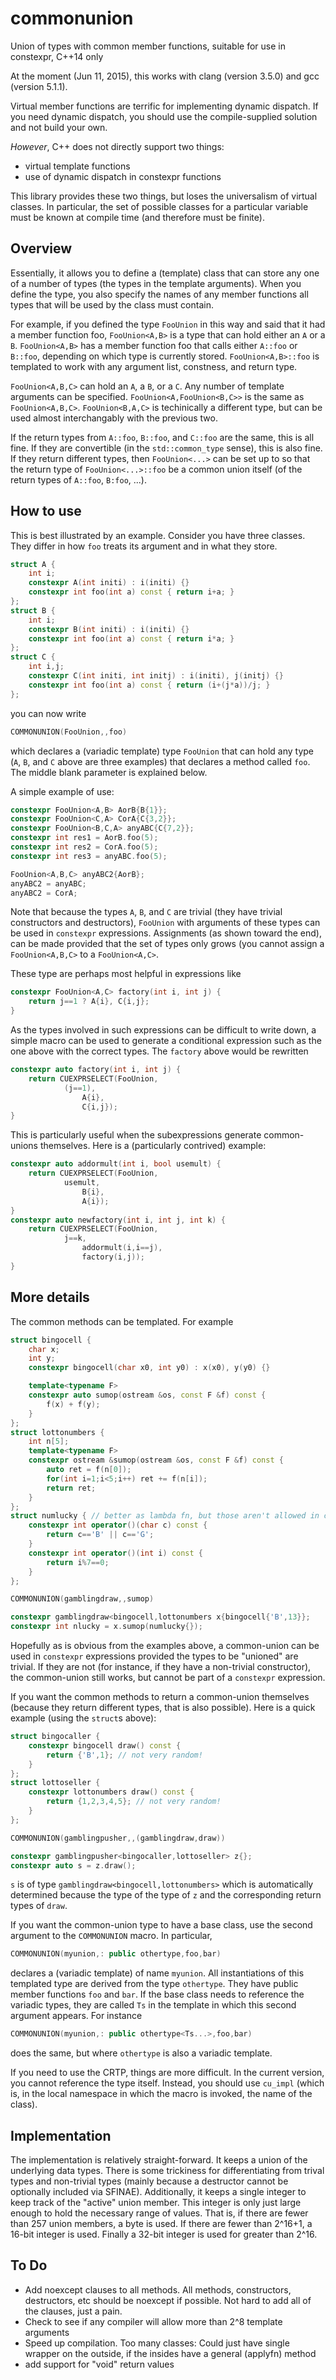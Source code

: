 commonunion
===========
Union of types with common member functions, suitable for use in constexpr, C++14 only

At the moment (Jun 11, 2015), this works with clang (version 3.5.0) and gcc (version 5.1.1).

Virtual member functions are terrific for implementing dynamic dispatch.  If you need dynamic dispatch, you should use the compile-supplied solution and not build your own.  

*However*, C++ does not directly support two things:
* virtual template functions
* use of dynamic dispatch in constexpr functions

This library provides these two things, but loses the universalism of virtual classes.  In particular, the set of possible classes for a particular variable must be known at compile time (and therefore must be finite).

Overview
--------

Essentially, it allows you to define a (template) class that can store any one of a number of types (the types in the template arguments).  When you define the type, you also specify the names of any member functions all types that will be used by the class must contain.

For example, if you defined the type `FooUnion` in this way and said that it had a member function foo, `FooUnion<A,B>` is a type that can hold either an `A` or a `B`.  `FooUnion<A,B>` has a member function foo that calls either `A::foo` or `B::foo`, depending on which type is currently stored.  `FooUnion<A,B>::foo` is templated to work with any argument list, constness, and return type.

`FooUnion<A,B,C>` can hold an `A`, a `B`, or a `C`.  Any number of template arguments can be specified.  `FooUnion<A,FooUnion<B,C>>` is the same as `FooUnion<A,B,C>`.  `FooUnion<B,A,C>` is techinically a different type, but can be used almost interchangably with the previous two.

If the return types from `A::foo`, `B::foo`, and `C::foo` are the same, this is all fine.  If they are convertible (in the `std::common_type` sense), this is also fine.  If they return different types, then `FooUnion<...>` can be set up to so that the return type of `FooUnion<...>::foo` be a common union itself (of the return types of `A::foo`, `B:foo`, ...).


How to use
----------

This is best illustrated by an example.  Consider you have three classes.  They differ in how `foo` treats its argument and in what they store.

```c++
struct A {
	int i;
	constexpr A(int initi) : i(initi) {}
	constexpr int foo(int a) const { return i+a; }
};
struct B {
	int i;
	constexpr B(int initi) : i(initi) {}
	constexpr int foo(int a) const { return i*a; }
};
struct C {
	int i,j;
	constexpr C(int initi, int initj) : i(initi), j(initj) {}
	constexpr int foo(int a) const { return (i+(j*a))/j; }
};
```

you can now write
```c++
COMMONUNION(FooUnion,,foo)
```
which declares a (variadic template) type `FooUnion` that can hold any type (`A`, `B`, and `C` above are three examples) that declares a method called `foo`.  The middle blank parameter is explained below.

A simple example of use:

```c++
constexpr FooUnion<A,B> AorB{B{1}};
constexpr FooUnion<C,A> CorA{C{3,2}};
constexpr FooUnion<B,C,A> anyABC{C{7,2}};
constexpr int res1 = AorB.foo(5);
constexpr int res2 = CorA.foo(5);
constexpr int res3 = anyABC.foo(5);

FooUnion<A,B,C> anyABC2{AorB};
anyABC2 = anyABC;
anyABC2 = CorA;
```
Note that because the types `A`, `B`, and `C` are trivial (they have trivial constructors and destructors), `FooUnion` with arguments of these types can be used in `constexpr` expressions.
Assignments (as shown toward the end), can be made provided that the set of types only grows (you cannot assign a `FooUnion<A,B,C>` to a `FooUnion<A,C>`.

These type are perhaps most helpful in expressions like
```c++
constexpr FooUnion<A,C> factory(int i, int j) {
	return j==1 ? A{i}, C{i,j};
}
```

As the types involved in such expressions can be difficult to write down, a simple macro
can be used to generate a conditional expression such as the one above with the
correct types.  The `factory` above would be rewritten
```c++
constexpr auto factory(int i, int j) {
	return CUEXPRSELECT(FooUnion,
			(j==1),
				A{i},
				C{i,j});
}
```
This is particularly useful when the subexpressions generate common-unions themselves.
Here is a (particularly contrived) example:
```c++
constexpr auto addormult(int i, bool usemult) {
	return CUEXPRSELECT(FooUnion,
			usemult,
				B{i},
				A{i});
}
constexpr auto newfactory(int i, int j, int k) {
	return CUEXPRSELECT(FooUnion,
			j==k,
				addormult(i,i==j),
				factory(i,j));
}
```
	
More details
------------

The common methods can be templated.  For example
```c++
struct bingocell {
	char x;
	int y;
	constexpr bingocell(char x0, int y0) : x(x0), y(y0) {}

	template<typename F>
	constexpr auto sumop(ostream &os, const F &f) const {
		f(x) + f(y);
	}
};
struct lottonumbers {
	int n[5];
	template<typename F>
	constexpr ostream &sumop(ostream &os, const F &f) const {
		auto ret = f(n[0]);
		for(int i=1;i<5;i++) ret += f(n[i]);
		return ret;
	}
};
struct numlucky { // better as lambda fn, but those aren't allowed in constexpr yet
	constexpr int operator()(char c) const {
		return c=='B' || c=='G';
	}
	constexpr int operator()(int i) const {
		return i%7==0;
	}
};

COMMONUNION(gamblingdraw,,sumop)

constexpr gamblingdraw<bingocell,lottonumbers x{bingocell{'B',13}};
constexpr int nlucky = x.sumop(numlucky{});
```

Hopefully as is obvious from the examples above, a common-union can be used in `constexpr` expressions provided the types to be "unioned" are trivial.  If they are not (for instance, if they have a non-trivial constructor), the common-union still works, but cannot be part of a `constexpr` expression.

If you want the common methods to return a common-union themselves (because they return different types, that is also possible).  Here is a quick example (using the `struct`s above):

```c++
struct bingocaller {
	constexpr bingocell draw() const {
		return {'B',1}; // not very random!
	}
};
struct lottoseller {
	constexpr lottonumbers draw() const {
		return {1,2,3,4,5}; // not very random!
	}
};

COMMONUNION(gamblingpusher,,(gamblingdraw,draw))

constexpr gamblingpusher<bingocaller,lottoseller> z{};
constexpr auto s = z.draw();
```
`s` is of type `gamblingdraw<bingocell,lottonumbers>` which is automatically determined
because the type of the type of `z` and the corresponding return types of `draw`.

If you want the common-union type to have a base class, use the second argument to the `COMMONUNION` macro.  In particular,

```c++
COMMONUNION(myunion,: public othertype,foo,bar)
```
declares a (variadic template) of name `myunion`.  All instantiations of this templated type are derived from the type `othertype`.  They have public member functions `foo` and `bar`.  If the base class needs to reference the variadic types, they are called `Ts` in the template in which this second argument appears.  For instance
```c++
COMMONUNION(myunion,: public othertype<Ts...>,foo,bar)
```
does the same, but where `othertype` is also a variadic template.

If you need to use the CRTP, things are more difficult.  In the current version, you cannot reference the type itself.  Instead, you should use `cu_impl` (which is, in the local namespace in which the macro is invoked, the name of the class).

Implementation
--------------

The implementation is relatively straight-forward.  It keeps a union of the underlying data types.  There is some trickiness for differentiating from trival types and non-trivial types (mainly because a destructor cannot be optionally included via SFINAE).  Additionally, it keeps a single integer to keep track of the "active" union member.  This integer is only just large enough to hold the necessary range of values.  That is, if there are fewer than 257 union members, a byte is used.  If there are fewer than 2^16+1, a 16-bit integer is used.  Finally a 32-bit integer is used for greater than 2^16.

To Do
-----
* Add noexcept clauses to all methods.  All methods, constructors, destructors, etc should be noexcept if possible.  Not hard to add all of the clauses, just a pain.
* Check to see if any compiler will allow more than 2^8 template arguments
* Speed up compilation.  Too many classes:  Could just have single wrapper on the outside, if the insides
	have a general (applyfn) method
* add support for "void" return values

